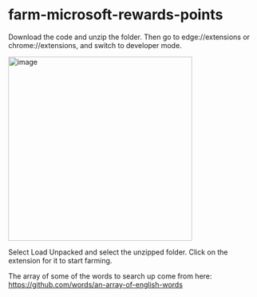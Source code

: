 # farm-microsoft-rewards-points

Download the code and unzip the folder. Then go to edge://extensions or chrome://extensions, and switch to developer mode. 

<img width="368" alt="image" src="https://user-images.githubusercontent.com/83087832/174497557-3b744956-5a61-4bb1-9efa-57b03a52e2a7.png">

Select Load Unpacked and select the unzipped folder. Click on the extension for it to start farming. 

The array of some of the words to search up come from here: https://github.com/words/an-array-of-english-words
